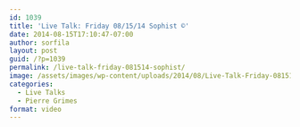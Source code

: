 ```yaml
---
id: 1039
title: 'Live Talk: Friday 08/15/14 Sophist ©'
date: 2014-08-15T17:10:47-07:00
author: sorfila
layout: post
guid: /?p=1039
permalink: /live-talk-friday-081514-sophist/
image: /assets/images/wp-content/uploads/2014/08/Live-Talk-Friday-081514-Sophist-©.jpg
categories:
  - Live Talks
  - Pierre Grimes
format: video
---
```

